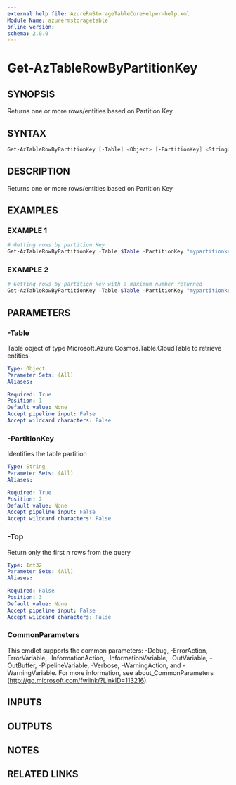 ```yaml
---
external help file: AzureRmStorageTableCoreHelper-help.xml
Module Name: azurermstoragetable
online version:
schema: 2.0.0
---
```


# Get-AzTableRowByPartitionKey

## SYNOPSIS
Returns one or more rows/entities based on Partition Key

## SYNTAX

```powershell
Get-AzTableRowByPartitionKey [-Table] <Object> [-PartitionKey] <String> [[-Top] <Int32>] [<CommonParameters>]
```

## DESCRIPTION
Returns one or more rows/entities based on Partition Key

## EXAMPLES

### EXAMPLE 1
```powershell
# Getting rows by partition Key
Get-AzTableRowByPartitionKey -Table $Table -PartitionKey "mypartitionkey"
```

### EXAMPLE 2
```powershell
# Getting rows by partition key with a maximum number returned
Get-AzTableRowByPartitionKey -Table $Table -PartitionKey "mypartitionkey" -Top 10
```

## PARAMETERS

### -Table
Table object of type Microsoft.Azure.Cosmos.Table.CloudTable to retrieve entities

```yaml
Type: Object
Parameter Sets: (All)
Aliases:

Required: True
Position: 1
Default value: None
Accept pipeline input: False
Accept wildcard characters: False
```

### -PartitionKey
Identifies the table partition

```yaml
Type: String
Parameter Sets: (All)
Aliases:

Required: True
Position: 2
Default value: None
Accept pipeline input: False
Accept wildcard characters: False
```

### -Top
Return only the first n rows from the query

```yaml
Type: Int32
Parameter Sets: (All)
Aliases:

Required: False
Position: 3
Default value: None
Accept pipeline input: False
Accept wildcard characters: False
```

### CommonParameters
This cmdlet supports the common parameters: -Debug, -ErrorAction, -ErrorVariable, -InformationAction, -InformationVariable, -OutVariable, -OutBuffer, -PipelineVariable, -Verbose, -WarningAction, and -WarningVariable. For more information, see about_CommonParameters (http://go.microsoft.com/fwlink/?LinkID=113216).

## INPUTS

## OUTPUTS

## NOTES

## RELATED LINKS
